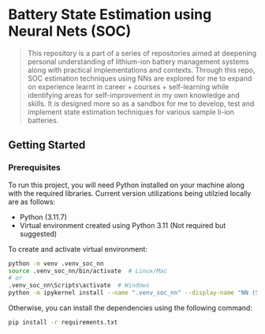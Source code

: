 # Battery State Estimation using Neural Nets (SOC)

> This repository is a part of a series of repositories aimed at deepening personal understanding of lithium-ion battery management systems along with practical implementations and contexts. Through this repo, SOC estimation techniques using NNs are explored for me to expand on experience learnt in career + courses + self-learning while identifying areas for self-improvement in my own knowledge and skills. It is designed more so as a sandbox for me to develop, test and implement state estimation techniques for various sample li-ion batteries.

## Getting Started

### Prerequisites

To run this project, you will need Python installed on your machine along with the required libraries. Current version utilizations being utilzied locally are as follows:
- Python (3.11.7)
- Virtual environment created using Python 3.11 (Not required but suggested)

To create and activate virtual environment:

```bash
python -m venv .venv_soc_nn
source .venv_soc_nn/bin/activate  # Linux/Mac
# or
.venv_soc_nn\Scripts\activate  # Windows
python -m ipykernel install --name ".venv_soc_nn" --display-name "NN (SOC est.)" --user
```
Otherwise, you can install the dependencies using the following command:

```bash
pip install -r requirements.txt
```
